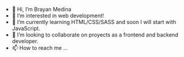 - 👋 Hi, I’m Brayan Medina
- 👀 I’m interested in web development!
- 🌱 I’m currently learning HTML/CSS/SASS and soon I will start with JavaScript.
- 💞️ I’m looking to collaborate on proyects as a frontend and backend developer.
- 📫 How to reach me ...

<!---
Brayanmv77/Brayanmv77 is a ✨ special ✨ repository because its `README.md` (this file) appears on your GitHub profile.
You can click the Preview link to take a look at your changes.
--->
